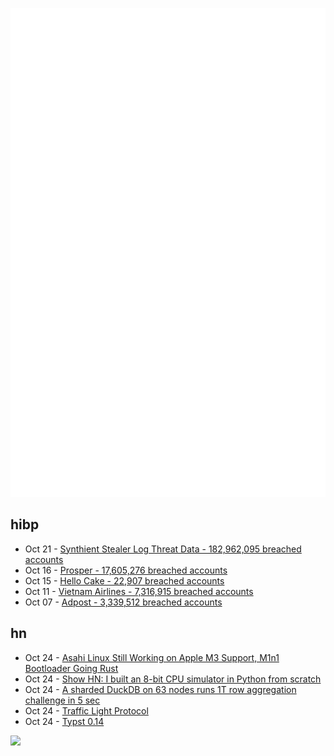 ![Metrics](https://raw.githubusercontent.com/phixion/phixion/master/metrics.svg)

## hibp

<!--
for https://github.com/phixion/phixion/blob/main/.github/workflows/feeds.yml
-->
<!--START_SECTION:haveibeenpwnd-->
- Oct 21 - [Synthient Stealer Log Threat Data - 182,962,095 breached accounts](https://haveibeenpwned.com/Breach/SynthientStealerLogThreatData)
- Oct 16 - [Prosper - 17,605,276 breached accounts](https://haveibeenpwned.com/Breach/Prosper)
- Oct 15 - [Hello Cake - 22,907 breached accounts](https://haveibeenpwned.com/Breach/HelloCake)
- Oct 11 - [Vietnam Airlines - 7,316,915 breached accounts](https://haveibeenpwned.com/Breach/VietnamAirlines)
- Oct 07 - [Adpost - 3,339,512 breached accounts](https://haveibeenpwned.com/Breach/Adpost)
<!--END_SECTION:haveibeenpwnd-->

## hn

<!--
for https://github.com/phixion/phixion/blob/main/.github/workflows/feeds.yml
-->
<!--START_SECTION:hn-->
- Oct 24 - [Asahi Linux Still Working on Apple M3 Support, M1n1 Bootloader Going Rust](https://www.phoronix.com/news/Asahi-Linux-M3-m1n1-Update)
- Oct 24 - [Show HN: I built an 8-bit CPU simulator in Python from scratch](https://github.com/sql-hkr/tiny8)
- Oct 24 - [A sharded DuckDB on 63 nodes runs 1T row aggregation challenge in 5 sec](https://gizmodata.com/blog/gizmoedge-one-trillion-row-challenge)
- Oct 24 - [Traffic Light Protocol](https://www.first.org/tlp/)
- Oct 24 - [Typst 0.14](https://typst.app/blog/2025/typst-0.14/)
<!--END_SECTION:hn-->

<!--
for https://yhype.me
-->
![](https://hit.yhype.me/github/profile?user_id=13013670)
